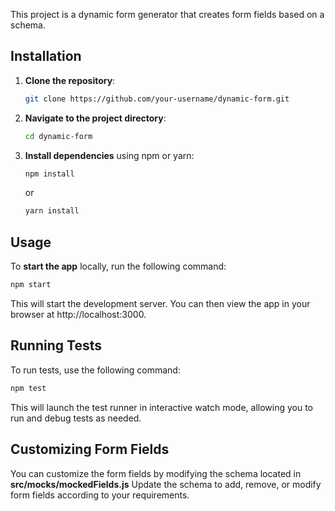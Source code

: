 This project is a dynamic form generator that creates form fields based on a schema.

## Installation

1. **Clone the repository**:

    ```bash
    git clone https://github.com/your-username/dynamic-form.git
    ```

2. **Navigate to the project directory**:

    ```bash
    cd dynamic-form
    ```

3. **Install dependencies** using npm or yarn:

    ```bash
    npm install
    ```

    or

    ```bash
    yarn install
    ```

## Usage

To **start the app** locally, run the following command:

```bash
npm start
```

This will start the development server. You can then view the app in your browser at http://localhost:3000.

## Running Tests

To run tests, use the following command:

```bash
npm test
```
This will launch the test runner in interactive watch mode, allowing you to run and debug tests as needed.

## Customizing Form Fields


You can customize the form fields by modifying the schema located in **src/mocks/mockedFields.js** Update the schema to add, remove, or modify form fields according to your requirements.
